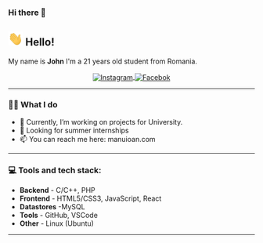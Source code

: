 ### Hi there 👋

## <img src="https://raw.githubusercontent.com/ABSphreak/ABSphreak/master/gifs/Hi.gif" width="30px"> Hello!
 

 
My name is **John** I'm a 21 years old student from Romania.
 
<p align="center">
   <a href="https://www.instagram.com/ioan_manu/" target="_blank">
      <img src="https://i.imgur.com/ZrXj1Qh.png" alt="Instagram" width="32" align="center">
   </a>
 
   <a href="https://www.facebook.com/Manu.Ioan.9" target="_blank" rel="nofollow">
      <img src="https://i.imgur.com/4A7maHh.png" alt="Facebok" width="32" align="center">
   </a>

</p>
 

 
---
 
### 🧑‍💻 What I do
 
   - 💼 Currently, I’m working on projects for University.
   - 👀 Looking for summer internships
   - 📫 You can reach me here: manuioan.com
---
 
### 💻 Tools and tech stack:
 
   * **Backend** - C/C++, PHP
   * **Frontend** - HTML5/CSS3, JavaScript, React
   * **Datastores** -MySQL
   * **Tools** - GitHub, VSCode
   * **Other** - Linux (Ubuntu)
 
---

